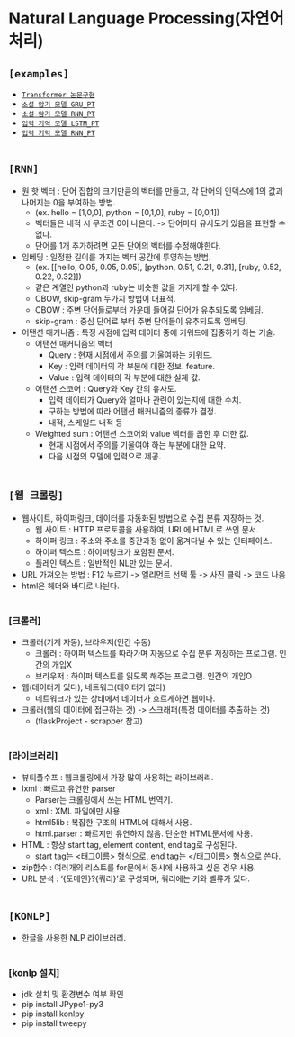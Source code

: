 # Natural Language Processing(자연어 처리)

## `[examples]`
* [`Transformer 논문구현`](https://github.com/HiMyNameIsDavidKim/ML_Example/blob/main/NLP/transformer_paper.py)
* [`소설 암기 모델 GRU_PT`](https://github.com/HiMyNameIsDavidKim/ML_Example/blob/main/NLP/shakespeare_gru.py)
* [`소설 암기 모델 RNN_PT`](https://github.com/HiMyNameIsDavidKim/ML_Example/blob/main/NLP/shakespeare_rnn.py)
* [`입력 기억 모델 LSTM_PT`](https://github.com/HiMyNameIsDavidKim/ML_Example/blob/main/NLP/remember_lstm.py)
* [`입력 기억 모델 RNN_PT`](https://github.com/HiMyNameIsDavidKim/ML_Example/blob/main/NLP/remember_rnn.py)
<br><br>



## `[RNN]`
* 원 핫 벡터 : 단어 집합의 크기만큼의 벡터를 만들고, 각 단어의 인덱스에 1의 값과 나머지는 0을 부여하는 방법.
    * (ex. hello = [1,0,0], python = [0,1,0], ruby = [0,0,1])
    * 벡터들은 내적 시 무조건 0이 나온다. -> 단어마다 유사도가 있음을 표현할 수 없다.
    * 단어를 1개 추가하려면 모든 단어의 벡터를 수정해야한다.
* 임베딩 : 일정한 길이를 가지는 벡터 공간에 투영하는 방법.
    * (ex. [[hello, 0.05, 0.05, 0.05], [python, 0.51, 0.21, 0.31], [ruby, 0.52, 0.22, 0.32]])
    * 같은 계열인 python과 ruby는 비슷한 값을 가지게 할 수 있다.
    * CBOW, skip-gram 두가지 방법이 대표적.
    * CBOW : 주변 단어들로부터 가운데 들어갈 단어가 유추되도록 임베딩.
    * skip-gram : 중심 단어로 부터 주변 단어들이 유추되도록 임베딩.
* 어탠션 매커니즘 : 특정 시점에 입력 데이터 중에 키워드에 집중하게 하는 기술.
    * 어탠션 매커니즘의 벡터
        * Query : 현재 시점에서 주의를 기울여하는 키워드.
        * Key : 입력 데이터의 각 부분에 대한 정보. feature.
        * Value : 입력 데이터의 각 부분에 대한 실제 값.
    * 어탠션 스코어 : Query와 Key 간의 유사도.
        * 입력 데이터가 Query와 얼마나 관련이 있는지에 대한 수치.
        * 구하는 방법에 따라 어탠션 매커니즘의 종류가 결정.
        * 내적, 스케일드 내적 등
    * Weighted sum : 어탠션 스코어와 value 벡터를 곱한 후 더한 값.
        * 현재 시점에서 주의를 기울여야 하는 부분에 대한 요약.
        * 다음 시점의 모델에 입력으로 제공.
<br><br>



## `[웹 크롤링]`
* 웹사이트, 하이퍼링크, 데이터를 자동화된 방법으로 수집 분류 저장하는 것.
    * 웹 사이트 : HTTP 프로토콜을 사용하여, URL에 HTML로 쓰인 문서.
    * 하이퍼 링크 : 주소와 주소를 중간과정 없이 옮겨다닐 수 있는 인터페이스.
    * 하이퍼 텍스트 : 하이퍼링크가 포함된 문서.
    * 플레인 텍스트 : 일반적인 NL만 있는 문서.
* URL 가져오는 방법 : F12 누르기 -> 엘리먼트 선택 툴 -> 사진 클릭 -> 코드 나옴
* html은 헤더와 바디로 나뉜다.
<br><br>

### [크롤러]
* 크롤러(기계 자동), 브라우저(인간 수동)
    * 크롤러 : 하이퍼 텍스트를 따라가며 자동으로 수집 분류 저장하는 프로그램. 인간의 개입X
    * 브라우저 : 하이퍼 텍스트를 읽도록 해주는 프로그램. 인간의 개입O
* 웹(데이터가 있다), 네트워크(데이터가 없다)
    * 네트워크가 있는 상태에서 데이터가 흐르게하면 웹이다.
* 크롤러(웹의 데이터에 접근하는 것) -> 스크래퍼(특정 데이터를 추출하는 것)
    * (flaskProject - scrapper 참고)
    <br><br>

### [라이브러리]
* 뷰티플수프 : 웹크롤링에서 가장 많이 사용하는 라이브러리.
* lxml : 빠르고 유연한 parser
    * Parser는 크롤링에서 쓰는 HTML 번역기.
    * xml : XML 파일에만 사용.
    * html5lib : 복잡한 구조의 HTML에 대해서 사용.
    * html.parser : 빠르지만 유연하지 않음. 단순한 HTML문서에 사용.
* HTML : 항상 start tag, element content, end tag로 구성된다.
    * start tag는 <태그이름> 형식으로, end tag는 </태그이름> 형식으로 쓴다.
* zip함수 : 여러개의 리스트를 for문에서 동시에 사용하고 싶은 경우 사용.
* URL 분석 : ‘{도메인}?{쿼리}’로 구성되며, 쿼리에는 키와 벨류가 있다.
<br><br>



## `[KONLP]`
* 한글을 사용한 NLP 라이브러리.
<br><br>



### [konlp 설치]
* jdk 설치 및 환경변수 여부 확인
* pip install JPype1-py3
* pip install konlpy
* pip install tweepy
<br><br>